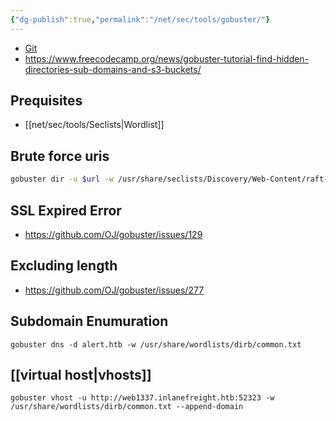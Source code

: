 ```yaml
---
{"dg-publish":true,"permalink":"/net/sec/tools/gobuster/"}
---
```


- [Git](https://github.com/OJ/gobuster)
- https://www.freecodecamp.org/news/gobuster-tutorial-find-hidden-directories-sub-domains-and-s3-buckets/

## Prequisites 

- [[net/sec/tools/Seclists\|Wordlist]]
   

## Brute force uris

```bash
gobuster dir -u $url -w /usr/share/seclists/Discovery/Web-Content/raft-small-words.txt -s "200,204,301,302,307,401,403" -b ""
```

## SSL Expired Error

- https://github.com/OJ/gobuster/issues/129


## Excluding length

- https://github.com/OJ/gobuster/issues/277

## Subdomain Enumuration

```
gobuster dns -d alert.htb -w /usr/share/wordlists/dirb/common.txt
```

## [[virtual host\|vhosts]]

```
gobuster vhost -u http://web1337.inlanefreight.htb:52323 -w /usr/share/wordlists/dirb/common.txt --append-domain
```
